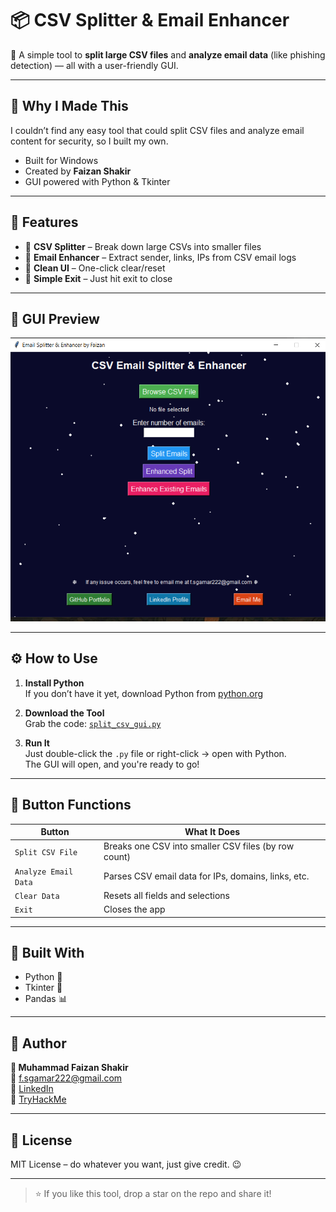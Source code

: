 # 📦 CSV Splitter & Email Enhancer

🚀 A simple tool to **split large CSV files** and **analyze email data** (like phishing detection) — all with a user-friendly GUI.

---

## 🧠 Why I Made This

I couldn’t find any easy tool that could split CSV files and analyze email content for security, so I built my own.

- Built for Windows
- Created by **Faizan Shakir**
- GUI powered with Python & Tkinter

---

## 🎯 Features

- 🔹 **CSV Splitter** – Break down large CSVs into smaller files
- 🔹 **Email Enhancer** – Extract sender, links, IPs from CSV email logs
- 🔹 **Clean UI** – One-click clear/reset
- 🔹 **Simple Exit** – Just hit exit to close

---

## 📸 GUI Preview

![App Screenshot](https://github.com/Iamfazi1/CVS-Splitter-and-Email-Enhancer/blob/main/Capture.PNG)

---

## ⚙️ How to Use

1. **Install Python**  
   If you don’t have it yet, download Python from [python.org](https://www.python.org/downloads/)

2. **Download the Tool**  
   Grab the code: [`split_csv_gui.py`](https://github.com/Iamfazi1/CVS-Splitter-and-Email-Enhancer/blob/main/split_csv_gui.py)

3. **Run It**  
   Just double-click the `.py` file or right-click → open with Python.  
   The GUI will open, and you're ready to go!

---

## 🔘 Button Functions

| Button             | What It Does                                           |
|--------------------|--------------------------------------------------------|
| `Split CSV File`   | Breaks one CSV into smaller CSV files (by row count)   |
| `Analyze Email Data` | Parses CSV email data for IPs, domains, links, etc. |
| `Clear Data`       | Resets all fields and selections                       |
| `Exit`             | Closes the app                                         |

---

## 🙌 Built With

- Python 🐍
- Tkinter 🎨
- Pandas 📊

---

## 👑 Author

**👤 Muhammad Faizan Shakir**  
📧 f.sgamar222@gmail.com  
🔗 [LinkedIn](https://www.linkedin.com/in/muhmmadfaizanshakir/)  
🔗 [TryHackMe](https://tryhackme.com/p/faizanshakir123)

---

## 🧾 License

MIT License – do whatever you want, just give credit. 😉

---

> ⭐ If you like this tool, drop a star on the repo and share it!
